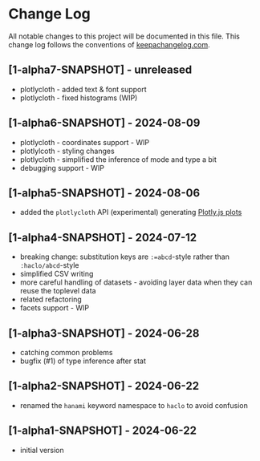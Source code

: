 # Change Log
All notable changes to this project will be documented in this file. This change log follows the conventions of [keepachangelog.com](http://keepachangelog.com/).

## [1-alpha7-SNAPSHOT] - unreleased
- plotlycloth - added text & font support
- plotlycloth - fixed histograms (WIP)

## [1-alpha6-SNAPSHOT] - 2024-08-09
- plotlycloth - coordinates support - WIP
- plotlylcoth - styling changes
- plotlycloth - simplified the inference of mode and type a bit
- debugging support - WIP

## [1-alpha5-SNAPSHOT] - 2024-08-06
- added the `plotlycloth` API (experimental) generating [Plotly.js plots](https://plotly.com/javascript/)

## [1-alpha4-SNAPSHOT] - 2024-07-12
- breaking change: substitution keys are `:=abcd`-style rather than `:haclo/abcd`-style
- simplified CSV writing
- more careful handling of datasets - avoiding layer data when they can reuse the toplevel data
- related refactoring
- facets support - WIP

## [1-alpha3-SNAPSHOT] - 2024-06-28
- catching common problems
- bugfix (#1) of type inference after stat

## [1-alpha2-SNAPSHOT] - 2024-06-22
- renamed the `hanami` keyword namespace to `haclo` to avoid confusion

## [1-alpha1-SNAPSHOT] - 2024-06-22
- initial version

